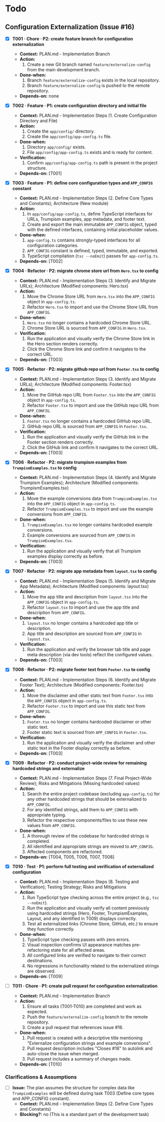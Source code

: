 # Todo

## Configuration Externalization (Issue #16)

- [x] **T001 · Chore · P2: create feature branch for configuration externalization**
    - **Context:** PLAN.md - Implementation Branch
    - **Action:**
        1. Create a new Git branch named `feature/externalize-config` from the main development branch.
    - **Done‑when:**
        1. Branch `feature/externalize-config` exists in the local repository.
        2. Branch `feature/externalize-config` is pushed to the remote repository.
    - **Depends‑on:** none

- [x] **T002 · Feature · P1: create configuration directory and initial file**
    - **Context:** PLAN.md - Implementation Steps (1. Create Configuration Directory and File)
    - **Action:**
        1. Create the `app/config/` directory.
        2. Create the `app/config/app-config.ts` file.
    - **Done‑when:**
        1. Directory `app/config/` exists.
        2. File `app/config/app-config.ts` exists and is ready for content.
    - **Verification:**
        1. Confirm `app/config/app-config.ts` path is present in the project structure.
    - **Depends‑on:** [T001]

- [x] **T003 · Feature · P1: define core configuration types and `APP_CONFIG` constant**
    - **Context:** PLAN.md - Implementation Steps (2. Define Core Types and Constants); Architecture (New module)
    - **Action:**
        1. In `app/config/app-config.ts`, define TypeScript interfaces for URLs, Trumpism examples, app metadata, and footer text.
        2. Create and export the main immutable `APP_CONFIG` object, typed with the defined interfaces, containing initial placeholder values.
    - **Done‑when:**
        1. `app-config.ts` contains strongly-typed interfaces for all configuration categories.
        2. `APP_CONFIG` constant is defined, typed, immutable, and exported.
        3. TypeScript compilation (`tsc --noEmit`) passes for `app-config.ts`.
    - **Depends‑on:** [T002]

- [x] **T004 · Refactor · P2: migrate chrome store url from `Hero.tsx` to config**
    - **Context:** PLAN.md - Implementation Steps (3. Identify and Migrate URLs); Architecture (Modified components: Hero.tsx)
    - **Action:**
        1. Move the Chrome Store URL from `Hero.tsx` into the `APP_CONFIG` object in `app-config.ts`.
        2. Refactor `Hero.tsx` to import and use the Chrome Store URL from `APP_CONFIG`.
    - **Done‑when:**
        1. `Hero.tsx` no longer contains a hardcoded Chrome Store URL.
        2. Chrome Store URL is sourced from `APP_CONFIG` in `Hero.tsx`.
    - **Verification:**
        1. Run the application and visually verify the Chrome Store link in the Hero section renders correctly.
        2. Click the Chrome Store link and confirm it navigates to the correct URL.
    - **Depends‑on:** [T003]

- [x] **T005 · Refactor · P2: migrate github repo url from `Footer.tsx` to config**
    - **Context:** PLAN.md - Implementation Steps (3. Identify and Migrate URLs); Architecture (Modified components: Footer.tsx)
    - **Action:**
        1. Move the GitHub repo URL from `Footer.tsx` into the `APP_CONFIG` object in `app-config.ts`.
        2. Refactor `Footer.tsx` to import and use the GitHub repo URL from `APP_CONFIG`.
    - **Done‑when:**
        1. `Footer.tsx` no longer contains a hardcoded GitHub repo URL.
        2. GitHub repo URL is sourced from `APP_CONFIG` in `Footer.tsx`.
    - **Verification:**
        1. Run the application and visually verify the GitHub link in the Footer section renders correctly.
        2. Click the GitHub link and confirm it navigates to the correct URL.
    - **Depends‑on:** [T003]

- [x] **T006 · Refactor · P2: migrate trumpism examples from `TrumpismExamples.tsx` to config**
    - **Context:** PLAN.md - Implementation Steps (4. Identify and Migrate Trumpism Examples); Architecture (Modified components: TrumpismExamples.tsx)
    - **Action:**
        1. Move the example conversions data from `TrumpismExamples.tsx` into the `APP_CONFIG` object in `app-config.ts`.
        2. Refactor `TrumpismExamples.tsx` to import and use the example conversions from `APP_CONFIG`.
    - **Done‑when:**
        1. `TrumpismExamples.tsx` no longer contains hardcoded example conversions.
        2. Example conversions are sourced from `APP_CONFIG` in `TrumpismExamples.tsx`.
    - **Verification:**
        1. Run the application and visually verify that all Trumpism examples display correctly as before.
    - **Depends‑on:** [T003]

- [x] **T007 · Refactor · P2: migrate app metadata from `layout.tsx` to config**
    - **Context:** PLAN.md - Implementation Steps (5. Identify and Migrate App Metadata); Architecture (Modified components: layout.tsx)
    - **Action:**
        1. Move the app title and description from `layout.tsx` into the `APP_CONFIG` object in `app-config.ts`.
        2. Refactor `layout.tsx` to import and use the app title and description from `APP_CONFIG`.
    - **Done‑when:**
        1. `layout.tsx` no longer contains a hardcoded app title or description.
        2. App title and description are sourced from `APP_CONFIG` in `layout.tsx`.
    - **Verification:**
        1. Run the application and verify the browser tab title and page meta description (via dev tools) reflect the configured values.
    - **Depends‑on:** [T003]

- [x] **T008 · Refactor · P2: migrate footer text from `Footer.tsx` to config**
    - **Context:** PLAN.md - Implementation Steps (6. Identify and Migrate Footer Text); Architecture (Modified components: Footer.tsx)
    - **Action:**
        1. Move the disclaimer and other static text from `Footer.tsx` into the `APP_CONFIG` object in `app-config.ts`.
        2. Refactor `Footer.tsx` to import and use this static text from `APP_CONFIG`.
    - **Done‑when:**
        1. `Footer.tsx` no longer contains hardcoded disclaimer or other static text.
        2. Footer static text is sourced from `APP_CONFIG` in `Footer.tsx`.
    - **Verification:**
        1. Run the application and visually verify the disclaimer and other static text in the Footer display correctly as before.
    - **Depends‑on:** [T003]

- [x] **T009 · Refactor · P2: conduct project-wide review for remaining hardcoded strings and externalize**
    - **Context:** PLAN.md - Implementation Steps (7. Final Project-Wide Review); Risks and Mitigations (Missing hardcoded values)
    - **Action:**
        1. Search the entire project codebase (excluding `app-config.ts`) for any other hardcoded strings that should be externalized to `APP_CONFIG`.
        2. For any identified strings, add them to `APP_CONFIG` with appropriate typing.
        3. Refactor the respective components/files to use these new values from `APP_CONFIG`.
    - **Done‑when:**
        1. A thorough review of the codebase for hardcoded strings is completed.
        2. All identified and appropriate strings are moved to `APP_CONFIG`.
        3. Affected components are refactored.
    - **Depends‑on:** [T004, T005, T006, T007, T008]

- [x] **T010 · Test · P1: perform full testing and verification of externalized configuration**
    - **Context:** PLAN.md - Implementation Steps (8. Testing and Verification); Testing Strategy; Risks and Mitigations
    - **Action:**
        1. Run TypeScript type checking across the entire project (e.g., `tsc --noEmit`).
        2. Run the application and visually verify all content previously using hardcoded strings (Hero, Footer, TrumpismExamples, Layout, and any identified in T009) displays correctly.
        3. Test all externalized links (Chrome Store, GitHub, etc.) to ensure they function correctly.
    - **Done‑when:**
        1. TypeScript type checking passes with zero errors.
        2. Visual inspection confirms UI appearance matches pre-refactoring state for all affected areas.
        3. All configured links are verified to navigate to their correct destinations.
        4. No regressions in functionality related to the externalized strings are observed.
    - **Depends‑on:** [T009]

- [ ] **T011 · Chore · P1: create pull request for configuration externalization**
    - **Context:** PLAN.md - Implementation Branch
    - **Action:**
        1. Ensure all tasks (T001-T010) are completed and work as expected.
        2. Push the `feature/externalize-config` branch to the remote repository.
        3. Create a pull request that references issue #16.
    - **Done‑when:**
        1. Pull request is created with a descriptive title mentioning "Externalize configuration strings and example conversions".
        2. Pull request description includes "Closes #16" to autolink and auto-close the issue when merged.
        3. Pull request includes a summary of changes made.
    - **Depends‑on:** [T010]

### Clarifications & Assumptions
- [ ] **Issue:** The plan assumes the structure for complex data like `TrumpismExamples` will be defined during task T003 (Define core types and APP_CONFIG constant).
    - **Context:** PLAN.md - Implementation Steps (2. Define Core Types and Constants)
    - **Blocking?:** no (This is a standard part of the development task)
